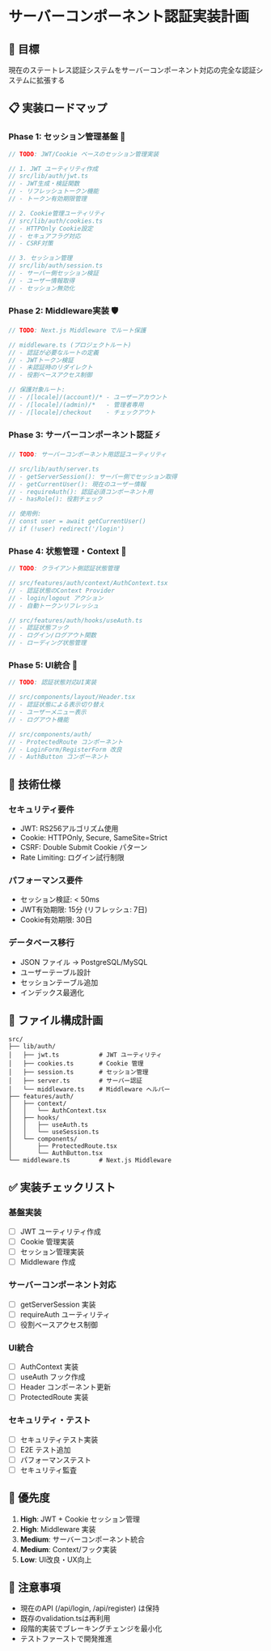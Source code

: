 # サーバーコンポーネント認証実装計画

## 🎯 目標
現在のステートレス認証システムをサーバーコンポーネント対応の完全な認証システムに拡張する

## 📋 実装ロードマップ

### Phase 1: セッション管理基盤 🔐
```typescript
// TODO: JWT/Cookie ベースのセッション管理実装

// 1. JWT ユーティリティ作成
// src/lib/auth/jwt.ts
// - JWT生成・検証関数
// - リフレッシュトークン機能
// - トークン有効期限管理

// 2. Cookie管理ユーティリティ
// src/lib/auth/cookies.ts  
// - HTTPOnly Cookie設定
// - セキュアフラグ対応
// - CSRF対策

// 3. セッション管理
// src/lib/auth/session.ts
// - サーバー側セッション検証
// - ユーザー情報取得
// - セッション無効化
```

### Phase 2: Middleware実装 🛡️
```typescript
// TODO: Next.js Middleware でルート保護

// middleware.ts (プロジェクトルート)
// - 認証が必要なルートの定義
// - JWTトークン検証
// - 未認証時のリダイレクト
// - 役割ベースアクセス制御

// 保護対象ルート:
// - /[locale]/(account)/* - ユーザーアカウント
// - /[locale]/(admin)/*   - 管理者専用
// - /[locale]/checkout    - チェックアウト
```

### Phase 3: サーバーコンポーネント認証 ⚡
```typescript
// TODO: サーバーコンポーネント用認証ユーティリティ

// src/lib/auth/server.ts
// - getServerSession(): サーバー側でセッション取得
// - getCurrentUser(): 現在のユーザー情報
// - requireAuth(): 認証必須コンポーネント用
// - hasRole(): 役割チェック

// 使用例:
// const user = await getCurrentUser()
// if (!user) redirect('/login')
```

### Phase 4: 状態管理・Context 🔄
```typescript
// TODO: クライアント側認証状態管理

// src/features/auth/context/AuthContext.tsx
// - 認証状態のContext Provider
// - login/logout アクション
// - 自動トークンリフレッシュ

// src/features/auth/hooks/useAuth.ts
// - 認証状態フック
// - ログイン/ログアウト関数
// - ローディング状態管理
```

### Phase 5: UI統合 🎨
```typescript
// TODO: 認証状態対応UI実装

// src/components/layout/Header.tsx
// - 認証状態による表示切り替え
// - ユーザーメニュー表示
// - ログアウト機能

// src/components/auth/
// - ProtectedRoute コンポーネント
// - LoginForm/RegisterForm 改良
// - AuthButton コンポーネント
```

## 🔧 技術仕様

### セキュリティ要件
- JWT: RS256アルゴリズム使用
- Cookie: HTTPOnly, Secure, SameSite=Strict
- CSRF: Double Submit Cookie パターン
- Rate Limiting: ログイン試行制限

### パフォーマンス要件  
- セッション検証: < 50ms
- JWT有効期限: 15分 (リフレッシュ: 7日)
- Cookie有効期限: 30日

### データベース移行
- JSON ファイル → PostgreSQL/MySQL
- ユーザーテーブル設計
- セッションテーブル追加
- インデックス最適化

## 📁 ファイル構成計画

```
src/
├── lib/auth/
│   ├── jwt.ts           # JWT ユーティリティ
│   ├── cookies.ts       # Cookie 管理
│   ├── session.ts       # セッション管理
│   ├── server.ts        # サーバー認証
│   └── middleware.ts    # Middleware ヘルパー
├── features/auth/
│   ├── context/
│   │   └── AuthContext.tsx
│   ├── hooks/
│   │   ├── useAuth.ts
│   │   └── useSession.ts
│   └── components/
│       ├── ProtectedRoute.tsx
│       └── AuthButton.tsx
└── middleware.ts        # Next.js Middleware
```

## ✅ 実装チェックリスト

### 基盤実装
- [ ] JWT ユーティリティ作成
- [ ] Cookie 管理実装
- [ ] セッション管理実装
- [ ] Middleware 作成

### サーバーコンポーネント対応
- [ ] getServerSession 実装
- [ ] requireAuth ユーティリティ
- [ ] 役割ベースアクセス制御

### UI統合
- [ ] AuthContext 実装
- [ ] useAuth フック作成
- [ ] Header コンポーネント更新
- [ ] ProtectedRoute 実装

### セキュリティ・テスト
- [ ] セキュリティテスト実装
- [ ] E2E テスト追加
- [ ] パフォーマンステスト
- [ ] セキュリティ監査

## 🚀 優先度

1. **High**: JWT + Cookie セッション管理
2. **High**: Middleware 実装
3. **Medium**: サーバーコンポーネント統合
4. **Medium**: Context/フック実装
5. **Low**: UI改良・UX向上

## 📝 注意事項

- 現在のAPI (/api/login, /api/register) は保持
- 既存のvalidation.tsは再利用
- 段階的実装でブレーキングチェンジを最小化
- テストファーストで開発推進